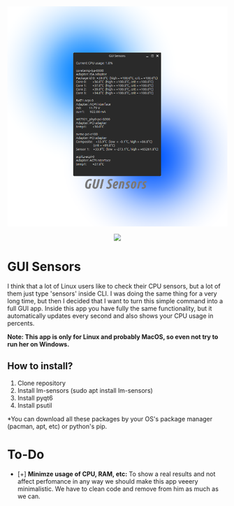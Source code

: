 <p align="center">
  <img src="Thumbnail.png" alt="App Logo"/>
</p>

<p align="center">
  <img src="https://img.shields.io/badge/LICENSE-MIT-green"/>
</p>

# GUI Sensors

I think that a lot of Linux users like to check their CPU sensors, but a lot of them just type 'sensors' inside CLI. I was doing the same thing for a very long time, but then I decided that I want to turn this simple command into a full GUI app. Inside this app you have fully the same functionality, but it automatically updates every second and also shows your CPU usage in percents.

**Note: This app is only for Linux and probably MacOS, so even not try to run her on Windows.**

## How to install?

1) Clone repository
2) Install lm-sensors (sudo apt install lm-sensors)
3) Install pyqt6
4) Install psutil

*You can download all these packages by your OS's package manager (pacman, apt, etc) or python's pip.

# To-Do

- [+] **Minimze usage of CPU, RAM, etc:** To show a real results and not affect perfomance in any way we should make this app veeery minimalistic. We have to clean code and remove from him as much as we can.
